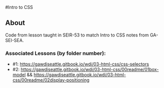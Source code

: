 #Intro to CSS

## About
Code from lesson taught in SEIR-53 to match Intro to CSS notes from GA-SEI-SEA. 

### Associated Lessons (by folder number):
* #1: https://gawdiseattle.gitbook.io/wdi/03-html-css/css-selectors
* #2: https://gawdiseattle.gitbook.io/wdi/03-html-css/00readme/01box-model && https://gawdiseattle.gitbook.io/wdi/03-html-css/00readme/02display-positioning

